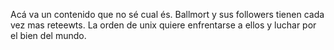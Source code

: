 Acá va un contenido que no sé cual és.
Ballmort y sus followers tienen cada vez mas reteewts.
La orden de unix quiere enfrentarse a ellos y luchar por el bien del mundo.

